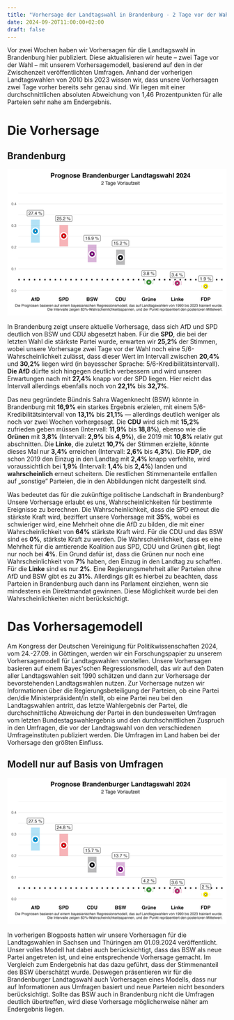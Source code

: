 ```yaml
---
title: "Vorhersage der Landtagswahl in Brandenburg - 2 Tage vor der Wahl"
date: 2024-09-20T11:00:00+02:00
draft: false
---
```


Vor zwei Wochen haben wir Vorhersagen für die Landtagswahl in Brandenburg hier publiziert. Diese aktualisieren wir heute – zwei Tage vor der Wahl – mit unserem Vorhersagemodell, basierend auf den in der Zwischenzeit veröffentlichten Umfragen. Anhand der vorherigen Landtagswahlen von 2010 bis 2023 wissen wir, dass unsere Vorhersagen zwei Tage vorher bereits sehr genau sind. Wir liegen mit einer durchschnittlichen absoluten Abweichung von 1,46 Prozentpunkten für alle Parteien sehr nahe am Endergebnis.

# Die Vorhersage

## Brandenburg

![Wahlprognose Brandenburg](./fig/fig_fcst_bb_2dayslead_de.png)

In Brandenburg zeigt unsere aktuelle Vorhersage, dass sich AfD und SPD deutlich von BSW und CDU abgesetzt haben. Für die **SPD**, die bei der letzten Wahl die stärkste Partei wurde, erwarten wir **25,2%** der Stimmen, wobei unsere Vorhersage zwei Tage vor der Wahl noch eine 5/6-Wahrscheinlichkeit zulässt, dass dieser Wert im Intervall zwischen **20,4%** und **30,2%** liegen wird (in bayesscher Sprache: 5/6-Kredibilitätsintervall). **Die AfD** dürfte sich hingegen deutlich verbessern und wird unseren Erwartungen nach mit **27,4%** knapp vor der SPD liegen. Hier reicht das Intervall allerdings ebenfalls noch von **22,1%** bis **32,7%**.

Das neu gegründete Bündnis Sahra Wagenknecht (BSW) könnte in Brandenburg mit **16,9%** ein starkes Ergebnis erzielen, mit einem 5/6-Kredibilitätsintervall von **13,1%** bis **21,1%** — allerdings deutlich weniger als noch vor zwei Wochen vorhergesagt. Die **CDU** wird sich mit **15,2%** zufrieden geben müssen (Intervall: **11,9%** bis **18,8%**), ebenso wie die **Grünen** mit **3,8%** (Intervall: **2,9%** bis **4,9%**), die 2019 mit **10,8%** relativ gut abschnitten. Die **Linke**, die zuletzt **10,7%** der Stimmen erzielte, könnte dieses Mal nur **3,4%** erreichen (Intervall: **2,6%** bis **4,3%**). Die **FDP**, die schon 2019 den Einzug in den Landtag mit **2,4%** knapp verfehlte, wird voraussichtlich bei **1,9%** (Intervall: **1,4%** bis **2,4%**) landen und **wahrscheinlich** erneut scheitern. Die restlichen Stimmenanteile entfallen auf „sonstige” Parteien, die in den Abbildungen nicht dargestellt sind.

Was bedeutet das für die zukünftige politische Landschaft in Brandenburg? Unsere Vorhersage erlaubt es uns, Wahrscheinlichkeiten für bestimmte Ereignisse zu berechnen. Die Wahrscheinlichkeit, dass die SPD erneut die stärkste Kraft wird, beziffert unsere Vorhersage mit **35%**, wobei es schwieriger wird, eine Mehrheit ohne die AfD zu bilden, die mit einer Wahrscheinlichkeit von **64%** stärkste Kraft wird. Für die CDU und das BSW sind es **0%**, stärkste Kraft zu werden. Die Wahrscheinlichkeit, dass es eine Mehrheit für die amtierende Koalition aus SPD, CDU und Grünen gibt, liegt nur noch bei **4%**. Ein Grund dafür ist, dass die Grünen nur noch eine Wahrscheinlichkeit von **7%** haben, den Einzug in den Landtag zu schaffen. Für die **Linke** sind es nur **2%**. Eine Regierungsmehrheit aller Parteien ohne AfD und BSW gibt es zu **31%**. Allerdings gilt es hierbei zu beachten, dass Parteien in Brandenburg auch dann ins Parlament einziehen, wenn sie mindestens ein Direktmandat gewinnen. Diese Möglichkeit wurde bei den Wahrscheinlichkeiten nicht berücksichtigt.


# Das Vorhersagemodell

Am Kongress der Deutschen Vereinigung für Politikwissenschaften 2024, vom 24.-27.09. in Göttingen, werden wir ein Forschungspapier zu unserem Vorhersagemodell für Landtagswahlen vorstellen. Unsere Vorhersagen basieren auf einem Bayes'schen Regressionsmodell, das wir auf den Daten aller Landtagswahlen seit 1990 schätzen und dann zur Vorhersage der bevorstehenden Landtagswahlen nutzen. Zur Vorhersage nutzen wir Informationen über die Regierungsbeteiligung der Parteien, ob eine Partei den/die Ministerpräsident/in stellt, ob eine Partei neu bei den Landtagswahlen antritt, das letzte Wahlergebnis der Partei, die durchschnittliche Abweichung der Partei in den bundesweiten Umfragen vom letzten Bundestagswahlergebnis und den durchschnittlichen Zuspruch in den Umfragen, die vor der Landtagswahl von den verschiedenen Umfrageinstituten publiziert werden. Die Umfragen im Land haben bei der Vorhersage den größten Einfluss.


## Modell nur auf Basis von Umfragen

![Wahlprognose Brandenburg](./fig/fig_fcstpoll_bb_2dayslead_de.png)

In vorherigen Blogposts hatten wir unsere Vorhersagen für die Landtagswahlen in Sachsen und Thüringen am 01.09.2024 veröffentlicht. Unser volles Modell hat dabei auch berücksichtigt, dass das BSW als neue Partei angetreten ist, und eine entsprechende Vorhersage gemacht. Im Vergleich zum Endergebnis hat das dazu geführt, dass der Stimmenanteil des BSW überschätzt wurde. Deswegen präsentieren wir für die Brandenburger Landtagswahl auch Vorhersagen eines Modells, dass nur auf Informationen aus Umfragen basiert und neue Parteien nicht besonders berücksichtigt. Sollte das BSW auch in Brandenburg nicht die Umfragen deutlich übertreffen, wird diese Vorhersage möglicherweise näher am Endergebnis liegen.